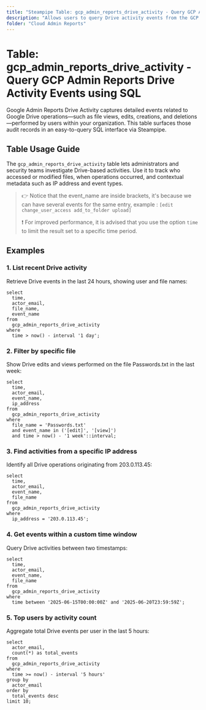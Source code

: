 ```yaml
---
title: "Steampipe Table: gcp_admin_reports_drive_activity - Query GCP Admin Reports Drive Activity Events using SQL"
description: "Allows users to query Drive activity events from the GCP Admin Reports API, providing insights into file operations and user interactions on Google Drive."
folder: "Cloud Admin Reports"
---
```


# Table: gcp_admin_reports_drive_activity - Query GCP Admin Reports Drive Activity Events using SQL

Google Admin Reports Drive Activity captures detailed events related to Google Drive operations—such as file views, edits, creations, and deletions—performed by users within your organization. This table surfaces those audit records in an easy-to-query SQL interface via Steampipe.

## Table Usage Guide

The `gcp_admin_reports_drive_activity` table lets administrators and security teams investigate Drive-based activities. Use it to track who accessed or modified files, when operations occurred, and contextual metadata such as IP address and event types.

> :point_right: Notice that the event_name are inside brackets, it's because we can have several events for the same entry, example : `[edit change_user_access add_to_folder upload]`
>
> :exclamation: For improved performance, it is advised that you use the option `time` to limit the result set to a specific time period.

## Examples

### 1. List recent Drive activity
Retrieve Drive events in the last 24 hours, showing user and file names:

```sql+postgres
select
  time,
  actor_email,
  file_name,
  event_name
from
  gcp_admin_reports_drive_activity
where
  time > now() - interval '1 day';
```

### 2. Filter by specific file
Show Drive edits and views performed on the file Passwords.txt in the last week:

```sql+postgres
select
  time,
  actor_email,
  event_name,
  ip_address
from
  gcp_admin_reports_drive_activity
where
  file_name = 'Passwords.txt'
  and event_name in ('[edit]', '[view]')
  and time > now() - '1 week'::interval;
```

### 3. Find activities from a specific IP address
Identify all Drive operations originating from 203.0.113.45:

```sql+postgres
select
  time,
  actor_email,
  event_name,
  file_name
from
  gcp_admin_reports_drive_activity
where
  ip_address = '203.0.113.45';
```

### 4. Get events within a custom time window
Query Drive activities between two timestamps:

```sql+postgres
select
  time,
  actor_email,
  event_name,
  file_name
from
  gcp_admin_reports_drive_activity
where
  time between '2025-06-15T00:00:00Z' and '2025-06-20T23:59:59Z';
```

### 5. Top users by activity count
Aggregate total Drive events per user in the last 5 hours:

```sql+postgres
select
  actor_email,
  count(*) as total_events
from
  gcp_admin_reports_drive_activity
where
  time >= now() - interval '5 hours'
group by
  actor_email
order by
  total_events desc
limit 10;
```